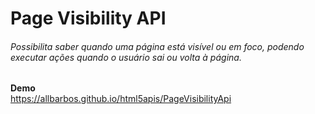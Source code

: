 # Page Visibility API
###### Possibilita saber quando uma página está visível ou em foco, podendo executar ações quando o usuário sai ou volta à página.


**Demo**  
https://allbarbos.github.io/html5apis/PageVisibilityApi